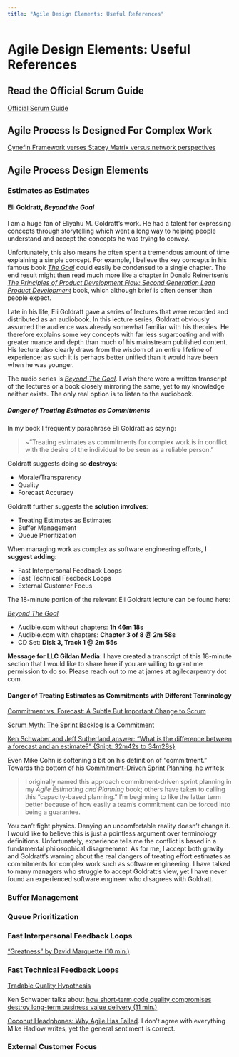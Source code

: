 ```yaml
---
title: "Agile Design Elements: Useful References"
---
```


# Agile Design Elements: Useful References

## Read the Official Scrum Guide

[Official Scrum Guide](https://scrumguides.org/)

## Agile Process Is Designed For Complex Work

[Cynefin Framework verses Stacey Matrix versus network perspectives](http://mandenews.blogspot.com/2010/08/test3.html)

## Agile Process Design Elements


### Estimates as Estimates

#### Eli Goldratt, *Beyond the Goal* 

I am a huge fan of Eliyahu M. Goldratt’s work. He had a talent for expressing concepts through storytelling which went a long way to helping people understand and accept the concepts he was trying to convey. 

Unfortunately, this also means he often spent a tremendous amount of time explaining a simple concept. For example, I believe the key concepts in his famous book [*The Goal*](https://www.amazon.com/Goal-Process-Ongoing-Improvement/dp/0884271951) could easily be condensed to a single chapter. The end result might then read much more like a chapter in Donald Reinertsen’s [*The Principles of Product Development Flow: Second Generation Lean Product Development*](https://www.amazon.com/Principles-Product-Development-Flow-Generation/dp/1935401009) book, which although brief is often denser than people expect.

Late in his life, Eli Goldratt gave a series of lectures that were recorded and distributed as an audiobook. In this lecture series, Goldratt obviously assumed the audience was already somewhat familiar with his theories. He therefore explains some key concepts with far less sugarcoating and with greater nuance and depth than much of his mainstream published content. His lecture also clearly draws from the wisdom of an entire lifetime of experience; as such it is perhaps better unified than it would have been when he was younger.

The audio series is [*Beyond The Goal*](https://www.amazon.com/Beyond-Goal-Theory-Constraints/dp/B000ELJ9NO). I wish there were a written transcript of the lectures or a book closely mirroring the same, yet to my knowledge neither exists. The only real option is to listen to the audiobook.

##### Danger of Treating Estimates as Commitments

In my book I frequently paraphrase Eli Goldratt as saying:
>~”Treating estimates as commitments for complex work is in conflict with the desire of the individual to be seen as a reliable person.”

Goldratt suggests doing so **destroys**:

+ Morale/Transparency
+ Quality
+ Forecast Accuracy

Goldratt further suggests the **solution involves**:

+ Treating Estimates as Estimates
+ Buffer Management
+ Queue Prioritization 

When managing work as complex as software engineering efforts, **I suggest adding**:

+ Fast Interpersonal Feedback Loops
+ Fast Technical Feedback Loops
+ External Customer Focus

The 18-minute portion of the relevant Eli Goldratt lecture can be found here:

[*Beyond The Goal*](https://www.amazon.com/Beyond-Goal-Theory-Constraints/dp/B000ELJ9NO)

+ Audible.com without chapters: **1h 46m 18s**
+ Audible.com with chapters: **Chapter 3 of 8 @ 2m 58s**
+ CD Set: **Disk 3, Track 1 @ 2m 55s**

**Message for LLC Gildan Media:** 
I have created a transcript of this 18-minute section that I would like to share here if you are willing to grant me permission to do so. Please reach out to me at james at agilecarpentry dot com.

#### Danger of Treating Estimates as Commitments with Different Terminology

[Commitment vs. Forecast: A Subtle But Important Change to Scrum](https://www.scrum.org/resources/commitment-vs-forecast)

[Scrum Myth: The Sprint Backlog Is a Commitment](https://www.scrum.org/resources/blog/scrum-myth-sprint-backlog-commitment)


[Ken Schwaber and Jeff Sutherland answer: “What is the difference between a forecast and an estimate?” {Snipt: 32m42s to 34m28s}](https://youtu.be/0hRZffDD1ec)

Even Mike Cohn is softening a bit on his definition of “commitment.” Towards the bottom of his [Commitment-Driven Sprint Planning](https://www.mountaingoatsoftware.com/blog/capacity-driven-sprint-planning), he writes:
>I originally named this approach commitment-driven sprint planning in my *Agile Estimating and Planning* book; others have taken to calling this “capacity-based planning.” I’m beginning to like the latter term better because of how easily a team’s commitment can be forced into being a guarantee.

You can’t fight physics. Denying an uncomfortable reality doesn’t change it. I would like to believe this is just a pointless argument over terminology definitions. Unfortunately, experience tells me the conflict is based in a fundamental philosophical disagreement. As for me, I accept both gravity and Goldratt’s warning about the real dangers of treating effort estimates as commitments for complex work such as software engineering. I have talked to many managers who struggle to accept Goldratt’s view, yet I have never found an experienced software engineer who disagrees with Goldratt.
 

### Buffer Management

### Queue Prioritization

### Fast Interpersonal Feedback Loops

[“Greatness” by David Marquette (10 min.)](https://www.youtube.com/watch?v=OqmdLcyES_Q)

### Fast Technical Feedback Loops

[Tradable Quality Hypothesis](https://www.martinfowler.com/bliki/TradableQualityHypothesis.html)

Ken Schwaber talks about [how short-term code quality compromises destroy long-term business value delivery (11 min.)](https://www.youtube.com/watch?v=vwEZoBuOT9w)

[Coconut Headphones: Why Agile Has Failed](http://mikehadlow.blogspot.com/2014/03/coconut-headphones-why-agile-has-failed.html). I don’t agree with everything Mike Hadlow writes, yet the general sentiment is correct.

### External Customer Focus
